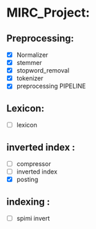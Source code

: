# MIRC_Project:


## Preprocessing: 
- [x] Normalizer
- [x] stemmer
- [x] stopword_removal
- [x] tokenizer 
- [x] preprocessing PIPELINE

## Lexicon: 
- [ ] lexicon

## inverted index : 
- [ ] compressor
- [ ] inverted index
- [x] posting

## indexing :
- [ ] spimi invert
